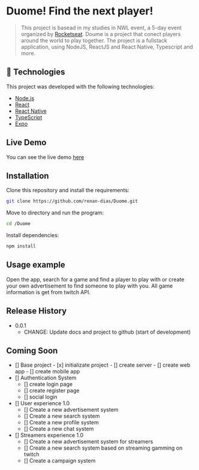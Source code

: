 # Duome! Find the next player!
> This project is basead in my studies in NWL event, a 5-day event organized by [Rocketseat](https://rocketseat.com.br/). Doume is a project that conect players around the world to play together. The project is a fullstack application, using NodeJS, ReactJS and React Native, Typescript and more.

## :rocket: Technologies
This project was developed with the following technologies:
- [Node.js](https://nodejs.org/en/)
- [React](https://reactjs.org)
- [React Native](https://facebook.github.io/react-native/)
- [TypeScript](https://www.typescriptlang.org/)
- [Expo](https://expo.io/)

## Live Demo
You can see the live demo [here](https://duome.vercel.app/)

## Installation

Clone this repository and install the requirements:

```sh
git clone https://github.com/renan-dias/Duome.git
```

Move to directory and run the program:

```sh
cd /Duome
```

Install dependencies:

```sh
npm install
```

## Usage example

Open the app, search for a game and find a player to play with or create your own advertisement to find someone to play with you. All game information is get from twitch API. 

## Release History

* 0.0.1
    * CHANGE: Update docs and project to github (start of development)

## Coming Soon

   - [] Base project
    - [x] initializate project
    - [] create server
    - [] create web app
    - [] create mobile app    
 - [] Authentication System
    - [] create login page
    - [] create register page
    - [] social login
 - [] User experience 1.0
    - [] Create a new advertisement system
    - [] Create a new search system
    - [] Create a new profile system
    - [] Create a new chat system
 - [] Streamers experience 1.0
    - [] Create a new advertisement system for streamers
    - [] Create a new search system based on streaming gamming on twitch
    - [] Create a campaign system
